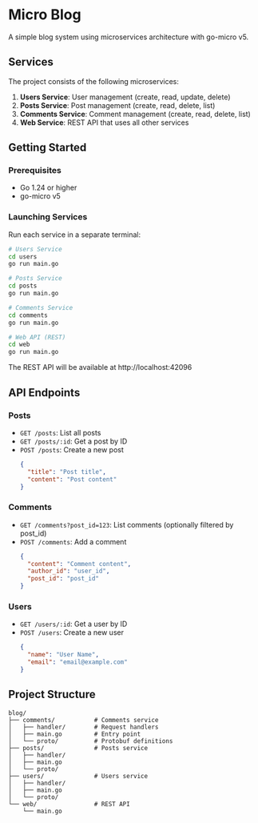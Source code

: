 # Micro Blog

A simple blog system using microservices architecture with go-micro v5.

## Services

The project consists of the following microservices:

1. **Users Service**: User management (create, read, update, delete)
2. **Posts Service**: Post management (create, read, delete, list)
3. **Comments Service**: Comment management (create, read, delete, list)
4. **Web Service**: REST API that uses all other services

## Getting Started

### Prerequisites

- Go 1.24 or higher
- go-micro v5

### Launching Services

Run each service in a separate terminal:

```bash
# Users Service
cd users
go run main.go

# Posts Service
cd posts
go run main.go

# Comments Service
cd comments
go run main.go

# Web API (REST)
cd web
go run main.go
```

The REST API will be available at http://localhost:42096

## API Endpoints

### Posts

- `GET /posts`: List all posts
- `GET /posts/:id`: Get a post by ID
- `POST /posts`: Create a new post
  ```json
  {
    "title": "Post title",
    "content": "Post content"
  }
  ```

### Comments

- `GET /comments?post_id=123`: List comments (optionally filtered by post_id)
- `POST /comments`: Add a comment
  ```json
  {
    "content": "Comment content",
    "author_id": "user_id",
    "post_id": "post_id"
  }
  ```

### Users

- `GET /users/:id`: Get a user by ID
- `POST /users`: Create a new user
  ```json
  {
    "name": "User Name",
    "email": "email@example.com"
  }
  ```

## Project Structure

```
blog/
├── comments/           # Comments service
│   ├── handler/        # Request handlers
│   ├── main.go         # Entry point
│   └── proto/          # Protobuf definitions
├── posts/              # Posts service
│   ├── handler/
│   ├── main.go
│   └── proto/
├── users/              # Users service
│   ├── handler/
│   ├── main.go
│   └── proto/
└── web/                # REST API
    └── main.go
```